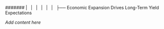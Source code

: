 ####### |   |   |   |   |   |   ├── Economic Expansion Drives Long-Term Yield Expectations

*Add content here*